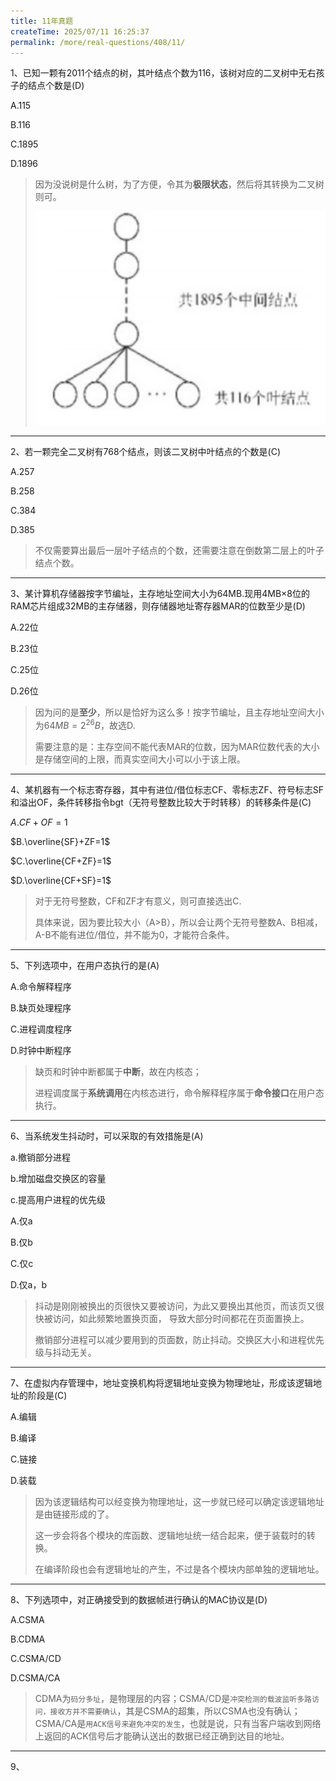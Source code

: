 ```yaml
---
title: 11年真题
createTime: 2025/07/11 16:25:37
permalink: /more/real-questions/408/11/
---
```


1、已知一颗有2011个结点的树，其叶结点个数为116，该树对应的二叉树中无右孩子的结点个数是(D)

A.115

B.116

C.1895

D.1896

> 因为没说树是什么树，为了方便，令其为**极限状态**，然后将其转换为二叉树则可。
> 
> ![该树的极限状态](https://raw.githubusercontent.com/amatureemoprince/java-cofe-pictures/master/20250711163556242.jpg)

---

2、若一颗完全二叉树有768个结点，则该二叉树中叶结点的个数是(C)

A.257

B.258

C.384

D.385

> 不仅需要算出最后一层叶子结点的个数，还需要注意在倒数第二层上的叶子结点个数。

---

3、某计算机存储器按字节编址，主存地址空间大小为64MB.现用4MB×8位的RAM芯片组成32MB的主存储器，则存储器地址寄存器MAR的位数至少是(D)

A.22位

B.23位

C.25位

D.26位

> 因为问的是**至少**，所以是恰好为这么多！按字节编址，且主存地址空间大小为$64MB=2^{26}B$，故选D.
> 
> 需要注意的是：主存空间不能代表MAR的位数，因为MAR位数代表的大小是存储空间的上限，而真实空间大小可以小于该上限。

---

4、某机器有一个标志寄存器，其中有进位/借位标志CF、零标志ZF、符号标志SF和溢出OF，条件转移指令bgt（无符号整数比较大于时转移）的转移条件是(C)

$A.CF+OF=1$

$B.\overline{SF}+ZF=1$

$C.\overline{CF+ZF}=1$

$D.\overline{CF+SF}=1$

> 对于无符号整数，CF和ZF才有意义，则可直接选出C.
> 
> 具体来说，因为要比较大小（A>B），所以会让两个无符号整数A、B相减，A-B不能有进位/借位，并不能为0，才能符合条件。

---

5、下列选项中，在用户态执行的是(A)

A.命令解释程序

B.缺页处理程序

C.进程调度程序

D.时钟中断程序

> 缺页和时钟中断都属于**中断**，故在内核态；
> 
> 进程调度属于**系统调用**在内核态进行，命令解释程序属于**命令接口**在用户态执行。

---

6、当系统发生抖动时，可以采取的有效措施是(A)

a.撤销部分进程

b.增加磁盘交换区的容量

c.提高用户进程的优先级

A.仅a

B.仅b

C.仅c

D.仅a，b

> 抖动是刚刚被换出的页很快又要被访问，为此又要换出其他页，而该页又很快被访问，如此频繁地置换页面，
> 导致大部分时间都花在页面置换上。
> 
> 撤销部分进程可以减少要用到的页面数，防止抖动。交换区大小和进程优先级与抖动无关。

---

7、在虚拟内存管理中，地址变换机构将逻辑地址变换为物理地址，形成该逻辑地址的阶段是(C)

A.编辑

B.编译

C.链接

D.装载

> 因为该逻辑结构可以经变换为物理地址，这一步就已经可以确定该逻辑地址是由链接形成的了。
> 
> 这一步会将各个模块的库函数、逻辑地址统一结合起来，便于装载时的转换。
> 
> 在编译阶段也会有逻辑地址的产生，不过是各个模块内部单独的逻辑地址。

---

8、下列选项中，对正确接受到的数据帧进行确认的MAC协议是(D)

A.CSMA

B.CDMA

C.CSMA/CD

D.CSMA/CA

> CDMA为`码分多址`，是物理层的内容；CSMA/CD是`冲突检测的载波监听多路访问，接收方并不需要确认`，其是CSMA的超集，所以CSMA也没有确认；
> CSMA/CA是`用ACK信号来避免冲突的发生`，也就是说，只有当客户端收到网络上返回的ACK信号后才能确认送出的数据已经正确到达目的地址。

---

9、